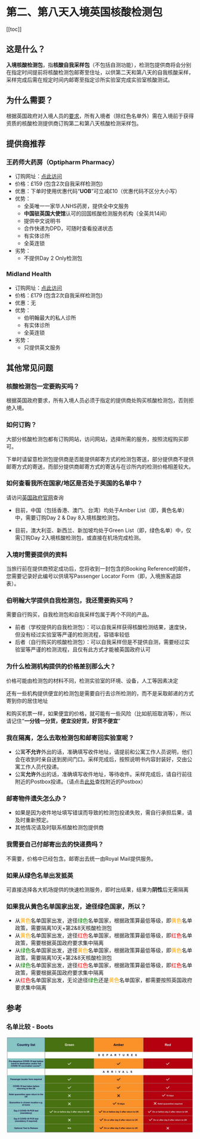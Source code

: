 # 第二、第八天入境英国核酸检测包

[[toc]]

## 这是什么？

**入境核酸检测包**，指**核酸自我采样包**（不包括自测功能），检测包提供商将会分别在指定时间提前将核酸检测包邮寄至住址，以供第二天和第八天的自我核酸采样，采样完成后需在规定时间内邮寄至指定诊所实验室完成实验室核酸测试。

## 为什么需要？

根据英国政府对入境人员的[要求](https://www.gov.uk/find-travel-test-provider)，所有入境者（除红色名单外）需在入境前于获得资质的核酸检测提供商订购第二和第八天核酸检测采样包。

## 提供商推荐

### 王药师大药房（Optipharm Pharmacy）

* 订购网址：[点此访问](https://optipharmpharmacy.co.uk/collections/homepage-products/products/wsf)
* 价格：£159 (包含2次自我采样检测包)
* 优惠：下单时使用优惠代码“**UOB**”可立减£10（优惠代码不区分大小写）
* 优势：
    * 全英唯一一家华人NHS药房，提供全中文服务
    * **中国驻英国大使馆**认可的回国核酸检测服务机构（全英共14间）
    * 提供中文说明书
    * 合作快递为DPD，可随时查看投递状态
    * 有实体诊所
    * 全英连锁
* 劣势：
    * 不提供Day 2 Only检测包

### Midland Health

* 订购网址：[点此访问](https://midlandhealth.co.uk/covid-test-to-release-for-travel/)
* 价格：£179 (包含2次自我采样检测包)
* 优惠：无
* 优势：
    * 伯明翰最大的私人诊所
    * 有实体诊所
    * 全英连锁
* 劣势：
    * 只提供英文服务

## 其他常见问题

### 核酸检测包一定要购买吗？

根据英国政府要求，所有入境人员必须于指定的提供商处购买核酸检测包，否则拒绝入境。

### 如何订购？

大部分核酸检测包都有订购网站，访问网站，选择所需的服务，按照流程购买即可。

下单时请留意检测包提供商是否能提供邮寄方式的检测包寄送，部分提供商不提供邮寄方式的寄送，而部分提供商邮寄方式的寄送与在诊所内的检测价格相差较大。

### 如何查看我所在国家/地区是否处于英国的名单中？

请访问[英国政府官网](https://www.gov.uk/guidance/red-amber-and-green-list-rules-for-entering-england)查询

- 目前，中国（包括香港、澳门、台湾）均处于Amber List（即，黄色名单）中，需要订购Day 2 & Day 8入境核酸检测包。

- 目前，澳大利亚、新西兰、新加坡均处于Green List（即，绿色名单）中，仅需订购Day 2入境核酸检测包，或直接在机场完成检测。

### 入境时需要提供的资料

当旅行前在提供商预定成功后，您将收到一封包含的Booking Reference的邮件，您需要记录好此编号以供填写Passenger Locator Form（即，入境旅客追踪表）。

### 伯明翰大学提供自我检测包，我还需要购买吗？

需要自行购买，自我检测包和自我采样包属于两个不同的产品。

- 前者（学校提供的自我检测包）：可以自我采样获得核酸检测结果，速度快，但没有经过实验室等严谨的检测流程，容错率较低
- 后者（自行购买的核酸检测包）：可以自我采样但是不提供自测，需要经过实验室等严谨的检测流程，且仅有此方式才能被英国政府认可

### 为什么检测机构提供的价格差别那么大？

价格可能由检测包的材料不同，检测实验室的环境、设备，人工等因素决定

还有一些机构提供便宜的检测包是需要自行去诊所检测的，而不是采取邮递的方式寄到你的居住地址

和购买机票一样，如果便宜的价格，就可能有一些风险（比如航班取消等），所以请记住“**一分钱一分货，便宜没好货，好货不便宜**”

### 我在隔离，怎么去取检测包和邮寄回实验室呢？

* 公寓**不允许**外出的话，准确填写收件地址，请提前和公寓工作人员说明，他们会在收到时亲自送到房间门口。采样完成后，按照说明书内容封装好，交由公寓工作人员代投递。
* 公寓**允许**外出的话，准确填写收件地址，等待收件。采样完成后，请自行前往附近的Postbox投递。（请点击[此处](https://www.royalmail.com/services-near-you)查找附近的Postbox）

### 邮寄物件遗失怎么办？

* 如果是因为收件地址填写错误而导致的检测包投递失败，需自行承担后果，请及时重新预定。
* 其他情况请及时联系核酸检测包提供商

### 我需要自己付邮寄出去的快递费吗？

不需要，价格中已经包含。邮寄出去统一由Royal Mail提供服务。

### 如果从绿色名单出发抵英

可直接选择各大机场提供的快速检测服务，即时出结果，结果为**阴性**后无需隔离

### 如果我从黄色名单国家出发，途径绿色国家，所以？

* 从<span style="color:orange">黄色</span>名单国家出发，途径<span style="color:green">绿色</span>名单国家，根据政策算最低等级，即<span style="color:orange">黄色</span>名单政策，需要隔离10天+第2&8天核酸检测包
* 从<span style="color:orange">黄色</span>名单国家出发，途径<span style="color:red">红色</span>名单国家，根据政策算最低等级，即<span style="color:red">红色</span>名单政策，需要根据英国政府要求集中隔离
* 从<span style="color:green">绿色</span>名单国家出发，途径<span style="color:orange">黄色</span>名单国家，根据政策算最低等级，即<span style="color:orange">黄色</span>名单政策，需要隔离10天+第2&8天核酸检测包
* 从<span style="color:green">绿色</span>名单国家出发，途径<span style="color:red">红色</span>名单国家，根据政策算最低等级，即<span style="color:red">红色</span>名单政策，需要根据英国政府要求集中隔离
* 从<span style="color:red">红色</span>名单国家出发，无论途径<span style="color:green">绿色</span>还是<span style="color:orange">黄色</span>名单国家，都需要按照英国政府要求集中隔离

## 参考

### 名单比较 - Boots

![Boots](./Boots.jpg)